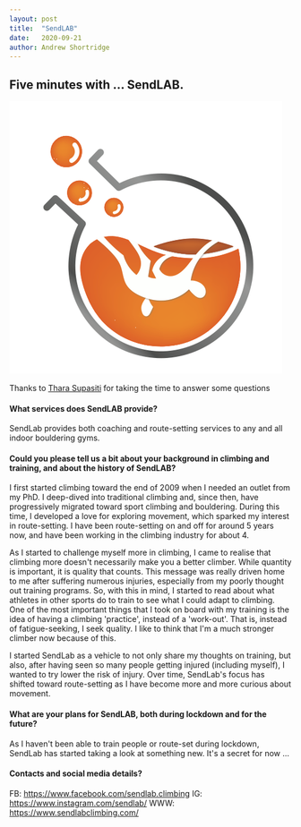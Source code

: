 ```yaml
---
layout: post
title:  "SendLAB"
date:   2020-09-21
author: Andrew Shortridge
---
```


## Five minutes with ... SendLAB.

![](/assets/posts/sendlab/logo.png)

Thanks to [Thara Supasiti](https://www.facebook.com/groups/610286689170812/user/218100967/) for taking the time to answer some questions

#### What services does SendLAB provide?
SendLab provides both coaching and route-setting services to any and all indoor bouldering gyms.

#### Could you please tell us a bit about your background in climbing and training, and about the history of SendLAB?
I first started climbing toward the end of 2009 when I needed an outlet from my PhD. I deep-dived into traditional climbing and, since then, have progressively migrated toward sport climbing and bouldering. During this time, I developed a love for exploring movement, which sparked my interest in route-setting. I have been route-setting on and off for around 5 years now, and have been working in the climbing industry for about 4.

As I started to challenge myself more in climbing, I came to realise that climbing more doesn't necessarily make you a better climber. While quantity is important, it is quality that counts. This message was really driven home to me after suffering numerous injuries, especially from my poorly thought out training programs. So, with this in mind, I started to read about what athletes in other sports do to train to see what I could adapt to climbing. One of the most important things that I took on board with my training is the idea of having a climbing 'practice', instead of a 'work-out'. That is, instead of fatigue-seeking, I seek quality. I like to think that I'm a much stronger climber now because of this. 

I started SendLab as a vehicle to not only share my thoughts on training, but also, after having seen so many people getting injured (including myself), I wanted to try lower the risk of injury. Over time, SendLab's focus has shifted toward route-setting as I have become more and more curious about movement.

#### What are your plans for SendLAB, both during lockdown and for the future?
As I haven't been able to train people or route-set during lockdown, SendLab has started taking a look at something new. It's a secret for now ...

#### Contacts and social media details?
FB: <https://www.facebook.com/sendlab.climbing>
IG: <https://www.instagram.com/sendlab/>
WWW: <https://www.sendlabclimbing.com/>